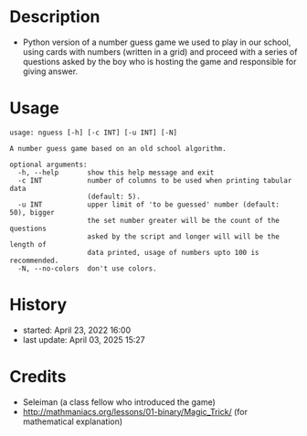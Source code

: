 # Description
- Python version of a number guess game we used to play in our school, using
  cards with numbers (written in a grid) and proceed with a series of questions
  asked by the boy who is hosting the game and responsible for giving answer.

# Usage
```text
usage: nguess [-h] [-c INT] [-u INT] [-N]

A number guess game based on an old school algorithm.

optional arguments:
  -h, --help       show this help message and exit
  -c INT           number of columns to be used when printing tabular data
                   (default: 5).
  -u INT           upper limit of 'to be guessed' number (default: 50), bigger
                   the set number greater will be the count of the questions
                   asked by the script and longer will will be the length of
                   data printed, usage of numbers upto 100 is recommended.
  -N, --no-colors  don't use colors.
```

# History
- started: April 23, 2022 16:00
- last update: April 03, 2025 15:27

# Credits
- Seleiman (a class fellow who introduced the game)
- http://mathmaniacs.org/lessons/01-binary/Magic_Trick/ (for mathematical explanation)
